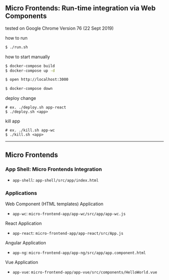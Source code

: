 Micro Frontends: Run-time integration via Web Components
--------
tested on Google Chrome Version 76 (22 Sept 2019)

how to run

```sh
$ ./run.sh
```

how to start manually

```sh
$ docker-compose build
$ docker-compose up -d

$ open http://localhost:3000

$ docker-compose down
```

deploy change

```
# ex. ./deploy.sh app-react
$ ./deploy.sh <app>
```

kill app

```
# ex. ./kill.sh app-wc
$ ./kill.sh <app>
```

-------

## Micro Frontends

### App Shell: Micro Frontends Integration
- `app-shell`: `app-shell/src/app/index.html`

### Applications
Web Component (HTML templates) Application
- `app-wc`: `micro-frontend-app/app-wc/src/app/app-wc.js`

React Application
- `app-react`: `micro-frontend-app/app-react/src/App.js`

Angular Application
- `app-ng`: `micro-frontend-app/app-ng/src/app/app.component.html`

Vue Application
- `app-vue`: `micro-frontend-app/app-vue/src/components/HelloWorld.vue`
